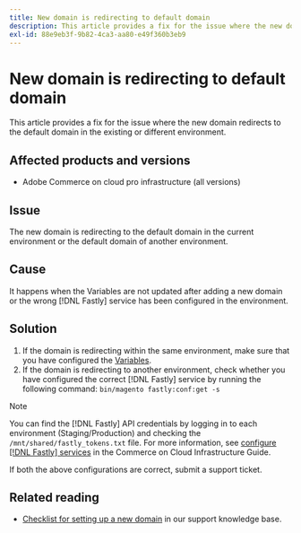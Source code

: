 ```yaml
---
title: New domain is redirecting to default domain
description: This article provides a fix for the issue where the new domain redirects to the default domain in the existing or different environment.
exl-id: 88e9eb3f-9b82-4ca3-aa80-e49f360b3eb9
---
```

# New domain is redirecting to default domain

This article provides a fix for the issue where the new domain redirects to the default domain in the existing or different environment.

## Affected products and versions

* Adobe Commerce on cloud pro infrastructure (all versions)

## Issue

The new domain is redirecting to the default domain in the current environment or the default domain of another environment.

## Cause

It happens when the Variables are not updated after adding a new domain or the wrong [!DNL Fastly] service has been configured in the environment.

## Solution

1. If the domain is redirecting within the same environment, make sure that you have configured the [Variables](https://experienceleague.adobe.com/docs/commerce-cloud-service/user-guide/configure-store/multiple-sites.html#modify-variables).
1. If the domain is redirecting to another environment, check whether you have configured the correct [!DNL Fastly] service by running the following command: `bin/magento fastly:conf:get -s`

>[!NOTE]
>
>You can find the [!DNL Fastly] API credentials by logging in to each environment (Staging/Production) and checking the `/mnt/shared/fastly_tokens.txt` file. For more information, see [configure [!DNL Fastly] services](https://experienceleague.adobe.com/docs/commerce-cloud-service/user-guide/cdn/setup-fastly/fastly-configuration.html) in the Commerce on Cloud Infrastructure Guide.

If both the above configurations are correct, submit a support ticket.

## Related reading

* [Checklist for setting up a new domain](https://experienceleague.adobe.com/docs/commerce-knowledge-base/kb/how-to/checklist-for-setting-up-a-new-domain.html) in our support knowledge base.
